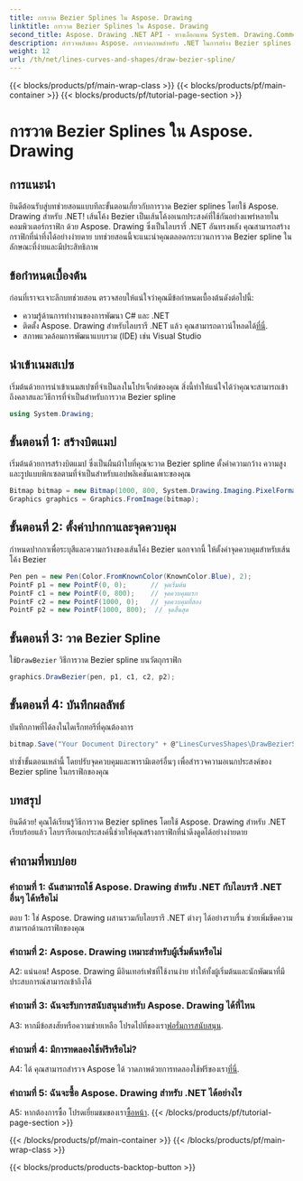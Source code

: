 ```yaml
---
title: การวาด Bezier Splines ใน Aspose. Drawing
linktitle: การวาด Bezier Splines ใน Aspose. Drawing
second_title: Aspose. Drawing .NET API - ทางเลือกแทน System. Drawing.Common
description: สำรวจพลังของ Aspose. การวาดภาพสำหรับ .NET ในการสร้าง Bezier splines ที่น่าทึ่ง ปฏิบัติตามคำแนะนำทีละขั้นตอนของเราเพื่อการพัฒนากราฟิกที่ราบรื่น
weight: 12
url: /th/net/lines-curves-and-shapes/draw-bezier-spline/
---
```


{{< blocks/products/pf/main-wrap-class >}}
{{< blocks/products/pf/main-container >}}
{{< blocks/products/pf/tutorial-page-section >}}

# การวาด Bezier Splines ใน Aspose. Drawing

## การแนะนำ

ยินดีต้อนรับสู่บทช่วยสอนแบบทีละขั้นตอนเกี่ยวกับการวาด Bezier splines โดยใช้ Aspose. Drawing สำหรับ .NET! เส้นโค้ง Bezier เป็นเส้นโค้งอเนกประสงค์ที่ใช้กันอย่างแพร่หลายในคอมพิวเตอร์กราฟิก ด้วย Aspose. Drawing ซึ่งเป็นไลบรารี่ .NET อันทรงพลัง คุณสามารถสร้างกราฟิกที่น่าทึ่งได้อย่างง่ายดาย บทช่วยสอนนี้จะแนะนำคุณตลอดกระบวนการวาด Bezier spline ในลักษณะที่ง่ายและมีประสิทธิภาพ

## ข้อกำหนดเบื้องต้น

ก่อนที่เราจะเจาะลึกบทช่วยสอน ตรวจสอบให้แน่ใจว่าคุณมีข้อกำหนดเบื้องต้นดังต่อไปนี้:

- ความรู้ด้านการทำงานของการพัฒนา C# และ .NET
-  ติดตั้ง Aspose. Drawing สำหรับไลบรารี .NET แล้ว คุณสามารถดาวน์โหลดได้[ที่นี่](https://releases.aspose.com/drawing/net/).
- สภาพแวดล้อมการพัฒนาแบบรวม (IDE) เช่น Visual Studio

## นำเข้าเนมสเปซ

เริ่มต้นด้วยการนำเข้าเนมสเปซที่จำเป็นลงในโปรเจ็กต์ของคุณ สิ่งนี้ทำให้แน่ใจได้ว่าคุณจะสามารถเข้าถึงคลาสและวิธีการที่จำเป็นสำหรับการวาด Bezier spline

```csharp
using System.Drawing;
```

## ขั้นตอนที่ 1: สร้างบิตแมป

เริ่มต้นด้วยการสร้างบิตแมป ซึ่งเป็นผืนผ้าใบที่คุณจะวาด Bezier spline ตั้งค่าความกว้าง ความสูง และรูปแบบพิกเซลตามที่จำเป็นสำหรับแอปพลิเคชันเฉพาะของคุณ

```csharp
Bitmap bitmap = new Bitmap(1000, 800, System.Drawing.Imaging.PixelFormat.Format32bppPArgb);
Graphics graphics = Graphics.FromImage(bitmap);
```

## ขั้นตอนที่ 2: ตั้งค่าปากกาและจุดควบคุม

กำหนดปากกาเพื่อระบุสีและความกว้างของเส้นโค้ง Bezier นอกจากนี้ ให้ตั้งค่าจุดควบคุมสำหรับเส้นโค้ง Bezier

```csharp
Pen pen = new Pen(Color.FromKnownColor(KnownColor.Blue), 2);
PointF p1 = new PointF(0, 0);      // จุดเริ่มต้น
PointF c1 = new PointF(0, 800);    // จุดควบคุมแรก
PointF c2 = new PointF(1000, 0);   // จุดควบคุมที่สอง
PointF p2 = new PointF(1000, 800);  // จุดสิ้นสุด
```

## ขั้นตอนที่ 3: วาด Bezier Spline

 ใช้`DrawBezier` วิธีการวาด Bezier spline บนวัตถุกราฟิก

```csharp
graphics.DrawBezier(pen, p1, c1, c2, p2);
```

## ขั้นตอนที่ 4: บันทึกผลลัพธ์

บันทึกภาพที่ได้ลงในไดเร็กทอรีที่คุณต้องการ

```csharp
bitmap.Save("Your Document Directory" + @"LinesCurvesShapes\DrawBezierSpline_out.png");
```

ทำซ้ำขั้นตอนเหล่านี้ โดยปรับจุดควบคุมและพารามิเตอร์อื่นๆ เพื่อสำรวจความอเนกประสงค์ของ Bezier spline ในกราฟิกของคุณ

## บทสรุป

ยินดีด้วย! คุณได้เรียนรู้วิธีการวาด Bezier splines โดยใช้ Aspose. Drawing สำหรับ .NET เรียบร้อยแล้ว ไลบรารีอเนกประสงค์นี้ช่วยให้คุณสร้างกราฟิกที่น่าดึงดูดได้อย่างง่ายดาย

## คำถามที่พบบ่อย

### คำถามที่ 1: ฉันสามารถใช้ Aspose. Drawing สำหรับ .NET กับไลบรารี .NET อื่นๆ ได้หรือไม่

ตอบ 1: ใช่ Aspose. Drawing ผสานรวมกับไลบรารี .NET ต่างๆ ได้อย่างราบรื่น ช่วยเพิ่มขีดความสามารถด้านกราฟิกของคุณ

### คำถามที่ 2: Aspose. Drawing เหมาะสำหรับผู้เริ่มต้นหรือไม่

A2: แน่นอน! Aspose. Drawing มีอินเทอร์เฟซที่ใช้งานง่าย ทำให้ทั้งผู้เริ่มต้นและนักพัฒนาที่มีประสบการณ์สามารถเข้าถึงได้

### คำถามที่ 3: ฉันจะรับการสนับสนุนสำหรับ Aspose. Drawing ได้ที่ไหน

 A3: หากมีข้อสงสัยหรือความช่วยเหลือ โปรดไปที่ของเรา[ฟอรั่มการสนับสนุน](https://forum.aspose.com/c/diagram/17).

### คำถามที่ 4: มีการทดลองใช้ฟรีหรือไม่?

 A4: ได้ คุณสามารถสำรวจ Aspose ได้ วาดภาพด้วยการทดลองใช้ฟรีของเรา[ที่นี่](https://releases.aspose.com/).

### คำถามที่ 5: ฉันจะซื้อ Aspose. Drawing สำหรับ .NET ได้อย่างไร

 A5: หากต้องการซื้อ โปรดเยี่ยมชมของเรา[ซื้อหน้า](https://purchase.aspose.com/buy).
{{< /blocks/products/pf/tutorial-page-section >}}

{{< /blocks/products/pf/main-container >}}
{{< /blocks/products/pf/main-wrap-class >}}

{{< blocks/products/products-backtop-button >}}
